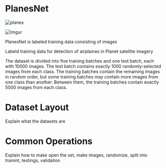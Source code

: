 # PlanesNet

![planes](http://i.imgur.com/SkimtmU.png)

![Imgur](http://i.imgur.com/IkP7Kb7.png)

PlanesNet is labeled training data consisting of images  

Labeld training data for detection of airplaines in Planet satellite imagery

The dataset is divided into five training batches and one test batch, each with 10000 images. The test batch contains exactly 1000 randomly-selected images from each class. The training batches contain the remaining images in random order, but some training batches may contain more images from one class than another. Between them, the training batches contain exactly 5000 images from each class. 

# Dataset Layout

Explain what the datasets are

# Common Operations

Explain how to make open the set, make images, randomize, split into trainint, testings, validation
